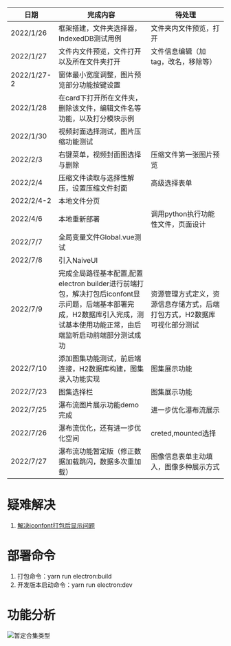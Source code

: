 日期|完成内容|待处理
---|---|---
2022/1/26|框架搭建，文件夹选择器，IndexedDB测试用例|文件夹内文件预览，打开
2022/1/27|文件内文件预览，文件打开以及所在文件夹打开|文件信息编辑（加tag，改名，移除等）
2022/1/27-2|窗体最小宽度调整，图片预览部分功能按键设置|
2022/1/28|在card下打开所在文件夹，删除该文件，编辑文件名等功能，以及打分模块示例|
2022/1/30|视频封面选择测试，图片压缩功能测试|
2022/2/3|右键菜单，视频封面图选择与删除|压缩文件第一张图片预览
2022/2/4|压缩文件读取与选择性解压，设置压缩文件封面|高级选择表单
2022/2/4-2|本地文件分页|
2022/4/6|本地重新部署|调用python执行功能性文件，页面设计
2022/7/7|全局变量文件Global.vue测试|
2022/7/8|引入NaiveUI|
2022/7/9|完成全局路径基本配置,配置electron builder进行前端打包，解决打包后iconfont显示问题，后端基本部署完成，H2数据库引入完成，测试基本使用功能正常，由后端监听启动前端部分测试成功|资源管理方式定义，资源信息存储方式，后端打包方式，H2数据库可视化部分测试
2022/7/10|添加图集功能测试，前后端连接，H2数据库构建，图集录入功能实现|图集展示功能
2022/7/23|图集选择栏|图集展示功能
2022/7/25|瀑布流图片展示功能demo完成|进一步优化瀑布流展示
2022/7/26|瀑布流优化，还有进一步优化空间|creted,mounted选择
2022/7/27|瀑布流功能暂定版（修正数据加载跳闪，数据多次重加载）|图像信息表单主动填入，图像多种展示方式



# 疑难解决
1. [解决iconfont打包后显示问题](https://blog.csdn.net/qq_29712303/article/details/125002316)


# 部署命令
1. 打包命令：yarn run electron:build
2. 开发版本启动命令：yarn run electron:dev  


# 功能分析
![暂定合集类型](https://ywrbyimg.oss-cn-chengdu.aliyuncs.com/img/%E6%9C%AA%E5%91%BD%E5%90%8D%E7%99%BD%E6%9D%BFdhuahdshahdsa22.jpg)
